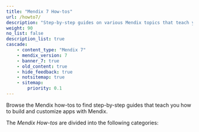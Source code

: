 ```yaml
---
title: "Mendix 7 How-tos"
url: /howto7/
description: "Step-by-step guides on various Mendix topics that teach you how to build and customize apps."
weight: 90
no_list: false
description_list: true
cascade:
    - content_type: "Mendix 7"
    - mendix_version: 7
    - banner_7: true
    - old_content: true
    - hide_feedback: true
    - notsitemap: true
    - sitemap:
        priority: 0.1
---
```


Browse the Mendix how-tos to find step-by-step guides that teach you how to build and customize apps with Mendix.

The *Mendix How-tos* are divided into the following categories:
